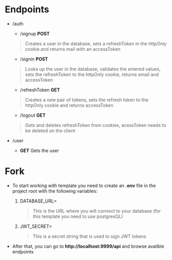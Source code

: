 # Endpoints

- /auth

  - /signup **POST**

  > Creates a user in the database, sets a refreshToken in the httpOnly cookie and returns mail with an accessToken

  - /signin **POST**

  > Looks up the user in the database, validates the entered values, sets the refreshToken to the httpOnly cookie, returns email and accessToken

  - /refreshToken **GET**

  > Creates a new pair of tokens, sets the refresh token to the httpOnly cookie and returns accessToken

  - /logout **GET**

  > Gets and deletes refreshToken from cookies, acessToken needs to be deleted on the client

- /user

  - **GET** Gets the user

# Fork

- To start working with template you need to create an **.env** file in the project root with the following variables:

  1.  DATABASE_URL=
      > This is the URL where you will connect to your database (for this template you need to use postgresQL)
  2.  JWT_SECRET=
      > This is a secret string that is used to sign JWT tokens
- After that, you can go to **http://localhost:9999/api** and browse availble endpoints
